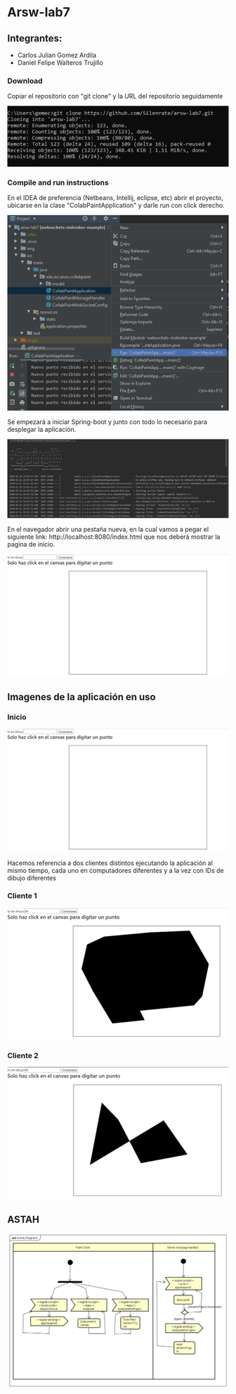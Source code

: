 # Arsw-lab7

## Integrantes:
 - Carlos Julian Gomez Ardila
 - Daniel Felipe Walteros Trujillo
 
 ### Download 
 
 Copiar el repositorio con "git clone" y la URL del repositorio seguidamente
 
![](https://github.com/Silenrate/ARSW-2020-1/blob/master/Labs/arsw-lab7/img/clone.PNG)
 
 ### Compile and run instructions
 
 En el IDEA de preferencia (Netbeans, Intellij, eclipse, etc) abrir el proyecto, ubicarse en la clase "ColabPaintApplication" y darle run con click derecho.
 
![](https://github.com/Silenrate/ARSW-2020-1/blob/master/Labs/arsw-lab7/img/Compile.PNG)

 Se empezará a iniciar Spring-boot y junto con todo lo necesario para desplegar la aplicación.
 
![](https://github.com/Silenrate/ARSW-2020-1/blob/master/Labs/arsw-lab7/img/Running.PNG)
 
 En el navegador abrir una pestaña nueva, en la cual vamos a pegar el siguiente link: http://localhost:8080/index.html que nos deberá mostrar la pagina de inicio.
 
![](https://github.com/Silenrate/ARSW-2020-1/blob/master/Labs/arsw-lab7/img/Inicio.PNG)

## Imagenes de la aplicación en uso

### Inicio

![](https://github.com/Silenrate/ARSW-2020-1/blob/master/Labs/arsw-lab7/img/Inicio.PNG)

Hacemos referencia a dos clientes distintos ejecutando la aplicación al mismo tiempo, cada uno en computadores diferentes y a la vez con IDs de dibujo diferentes 

### Cliente 1

![](https://github.com/Silenrate/ARSW-2020-1/blob/master/Labs/arsw-lab7/img/Cliente1.PNG)

### Cliente 2

![](https://github.com/Silenrate/ARSW-2020-1/blob/master/Labs/arsw-lab7/img/cliente2.PNG)

## ASTAH

![](https://github.com/Silenrate/ARSW-2020-1/blob/master/Labs/arsw-lab7/img/Activity%20Diagram2.png)
